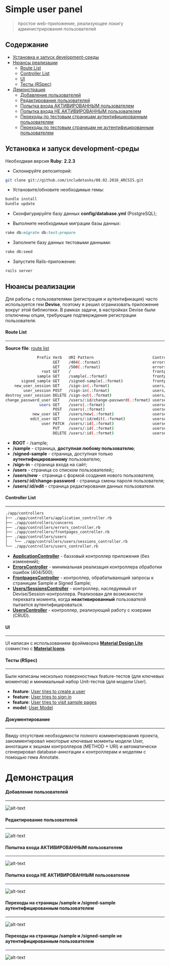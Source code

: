Simple user panel
=================

> простое web-приложение, реализующее локигу администрирования пользователей

Содержание
----------

- [Установка и запуск development-среды](#Установка-и-запуск-development-среды)
- [Нюансы реализации](#Нюансы-реализации)
  - [Route List](#route-list)
  - [Controller List](#controller-list)
  - [UI](#ui)
  - [Тесты (RSpec)](#Тесты-rspec)
- [Демонстрация](#Демонстрация)
  - [Добавление пользователей](#Добавление-пользователей)
  - [Редактирование пользователей](#Редактирование-пользователей)
  - [Попытка входа АКТИВИРОВАННЫМ пользователем](#Попытка-входа-АКТИВИРОВАННЫМ-пользователем)
  - [Попытка входа НЕ АКТИВИРОВАННЫМ пользователем](#Попытка-входа-НЕ-АКТИВИРОВАННЫМ-пользователем)
  - [Переходы по тестовым страницам аутентифицированным пользователем](#Переходы-на-страницы-sample-и-signed-sample-аутентифицированным-пользователем)
  - [Переходы по тестовым страницам не аутентифицированным пользователем](#Переходы-на-страницы-sample-и-signed-sample-не-аутентифицированным-пользователем)

Установка и запуск development-среды
-------------------------------------

Необходмая версия **Ruby**: **2.2.3**

- Склонируйте репозиторий:

```bash
git clone git://github.com/includetasks/08.02.2016_ARCSIS.git
```

- Установите/обновите необходимые гемы:

```bash
bundle install
bundle update
```

- Сконфигурируйте базу данных **config/database.yml** (PostgreSQL);

- Выполните необходимые миграции базы данных:

```ruby
rake db:migrate db:test:prepare
```

- Заполните базу данных тестовыми данными:

```bash
rake db:seed
````

- Запустите Rails-приложение:

```bash
rails server
```

Нюансы реализации
-----------------

Для работы с пользователями (регистрация и аутентификация) часто используется гем **Devise**,
поэтому я решил огранизовать приложение вокруг этой библиотеки. В рамках задачи, в настройках Devise
были отключены опции, требующие подтверждения регистрации пользователя.

#### Route List
---

**Source file**: [route list](https://github.com/includetasks/08.02.2016_ARCSIS/blob/master/config/routes.rb)

```bash
              Prefix Verb   URI Pattern                          Controller#Action
                     GET    /404(.:format)                       errors#not_found
                     GET    /500(.:format)                       errors#internal_server_error
                root GET    /                                    frontpages#sample
              sample GET    /sample(.:format)                    frontpages#sample
       signed_sample GET    /signed-sample(.:format)             frontpages#signed_sample
    new_user_session GET    /sign-in(.:format)                   users/sessions#new
        user_session POST   /sign-in(.:format)                   users/sessions#create
destroy_user_session DELETE /sign-out(.:format)                  users/sessions#destroy
change_password_user GET    /users/:id/change-password(.:format) users#change_password
               users GET    /users(.:format)                     users#index
                     POST   /users(.:format)                     users#create
            new_user GET    /users/new(.:format)                 users#new
           edit_user GET    /users/:id/edit(.:format)            users#edit
                user PATCH  /users/:id(.:format)                 users#update
                     PUT    /users/:id(.:format)                 users#update
                     DELETE /users/:id(.:format)                 users#destroy
```

- **ROOT** - /sample;
- **/sample** - страница, **доступная любому пользователю**;
- **/signed-sample** - страница, доступная только **аутентифицированному** пользователю;
- **/sign-in** - страница входа на сайт;
- **/users** - страница со списком пользователей;;
- **/users/new** - страница с формой создания нового пользователя;
- **/users/:id/change-password** - страница смены пароля пользователя;
- **/users/:id/edit** - страница редактирования данных пользователя.

#### Controller List
---

```bash
./app/controllers
├── ./app/controllers/application_controller.rb
├── ./app/controllers/concerns
├── ./app/controllers/errors_controller.rb
├── ./app/controllers/frontpages_controller.rb
├── ./app/controllers/users
│   └── ./app/controllers/users/sessions_controller.rb
└── ./app/controllers/users_controller.rb
```

- **[ApplicationController](https://github.com/includetasks/08.02.2016_ARCSIS/blob/master/app/controllers/application_controller.rb)** - баззовый контроллер приложения (без изменений);
- **[ErrorsController](https://github.com/includetasks/08.02.2016_ARCSIS/blob/master/app/controllers/errors_controller.rb)** - минимальная реализация контроллера обработки ошибок (404/500);
- **[FrontpagesController](https://github.com/includetasks/08.02.2016_ARCSIS/blob/master/app/controllers/frontpages_controller.rb)** - контроллер, обрабатывающий запросы к страницам Sample и Signed Sample;
- **[Users/SessionsController](https://github.com/includetasks/08.02.2016_ARCSIS/blob/master/app/controllers/users/sessions_controller.rb)** - контроллер, наследуемый от Devise/Session-контроллера. Реализован для
возможности перехвата момента, когда **неактивированный** пользователй пытается аутентифицироваться.
- **[UsersController](https://github.com/includetasks/08.02.2016_ARCSIS/blob/master/app/controllers/users_controller.rb)** - контроллер, реализующий работу с юзерами (CRUD).


#### UI
---

UI написан с использованием фрэймворка **[Material Design Lite](https://github.com/cllns/material_design_lite-rails)** совместно с **[Material Icons](https://github.com/Angelmmiguel/material_icons)**.

#### Тесты (RSpec)
---

Были написаны несколько поверхностных feature-тестов (для ключевых моментов) и минимальный набор Unit-тестов (для модели User).

- **feature**: [User tries to create a user](https://github.com/includetasks/08.02.2016_ARCSIS/blob/master/spec/features/create_user_spec.rb)
- **feature**: [User tries to sign in](https://github.com/includetasks/08.02.2016_ARCSIS/blob/master/spec/features/user_tries_to_sign_in_spec.rb)
- **feature**: [User tries to visit sample pages](https://github.com/includetasks/08.02.2016_ARCSIS/blob/master/spec/features/user_tries_to_visit_pages_spec.rb)
- **model**: [User Model](https://github.com/includetasks/08.02.2016_ARCSIS/blob/master/spec/models/user_spec.rb)

#### Документирование
---

Ввиду отсутствия необходимости полного комментирвоания проекта, закомментировал
некоторые ключевые моменты модели User, аннотации к экшнам контроллеров (METHOD + URI) и
автоматически сгенерировал database-аннотации к контроллерам и моделям с помощью гема Annotate.


Демонстрация
============

#### Добавление пользователей
---
![alt-text](https://github.com/includetasks/08.02.2016_ARCSIS/blob/master/motions/1_motion.gif)

#### Редактирование пользователей
---
![alt-text](https://github.com/includetasks/08.02.2016_ARCSIS/blob/master/motions/2_motion.gif)

#### Попытка входа АКТИВИРОВАННЫМ пользователем
---
![alt-text](https://github.com/includetasks/08.02.2016_ARCSIS/blob/master/motions/3_motion.gif)

#### Попытка входа НЕ АКТИВИРОВАННЫМ пользователем
---
![alt-text](https://github.com/includetasks/08.02.2016_ARCSIS/blob/master/motions/4_motion.gif)

#### Переходы на страницы /sample и /signed-sample аутентифицированным пользователем
---
![alt-text](https://github.com/includetasks/08.02.2016_ARCSIS/blob/master/motions/5_motion.gif)

#### Переходы на страницы /sample и /signed-sample не аутентифицированным пользователем
---
![alt-text](https://github.com/includetasks/08.02.2016_ARCSIS/blob/master/motions/6_motion.gif)